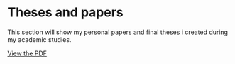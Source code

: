 # Theses and papers
This section will show my personal papers and final theses i created during my academic studies. 

[View the PDF](https://github.com/your-username/your-repo-name/blob/main/docs/example.pdf?raw=true)
